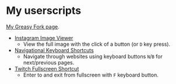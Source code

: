 # My userscripts

[My Greasy Fork page](https://greasyfork.org/en/users/247902-kittenparry).

* [Instagram Image Viewer](instagram_image_viewer)
	* View the full image with the click of a button (or `D` key press).
* [Navigational Keyboard Shortcuts](navigational_keyboard_shortcuts)
	* Navigate through websites using keyboard buttons `N`/`B` for next/previous pages.
* [Twitch Fullscreen Shortcut](twitch_fullscreen_shortcut)
	* Enter to and exit from fullscreen with `F` keyboard button.
